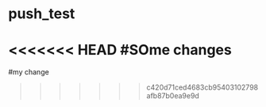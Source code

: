 push_test
=========
<<<<<<< HEAD
#SOme changes
=======
#my change
>>>>>>> c420d71ced4683cb95403102798afb87b0ea9e9d
